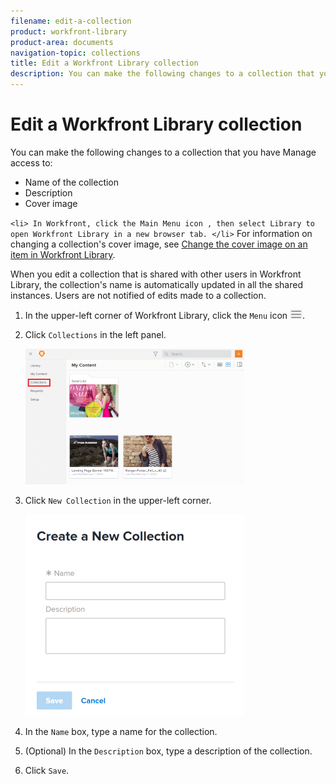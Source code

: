 ```yaml
---
filename: edit-a-collection
product: workfront-library
product-area: documents
navigation-topic: collections
title: Edit a Workfront Library collection
description: You can make the following changes to a collection that you have Manage access to:
---
```


# Edit a Workfront Library collection

You can make the following changes to a collection that you have Manage access to:

* Name of the collection
* Description
* Cover image

`<li> In Workfront, click the Main Menu icon , then select Library to open Workfront Library in a new browser tab. </li>` For information on changing a collection's cover image, see [Change the cover image on an item in Workfront Library](../../../workfront-library/content-management/change-cover-image-of-folder.md).

When you edit a collection that is shared with other users in Workfront Library, the collection's name is automatically updated in all the shared instances. Users are not notified of edits made to a collection.

1. In the upper-left corner of Workfront Library, click the `Menu` icon ![](assets/library-menu-icon.png).
1. Click `Collections` in the left panel.

   ![](assets/library-left-panel-collections--new-350x217.png)

1. Click `New Collection` in the upper-left corner.

   ![](assets/collection-create-350x322.png)

1. In the `Name` box, type a name for the collection.
1. (Optional) In the `Description` box, type a description of the collection.
1. Click `Save`.

